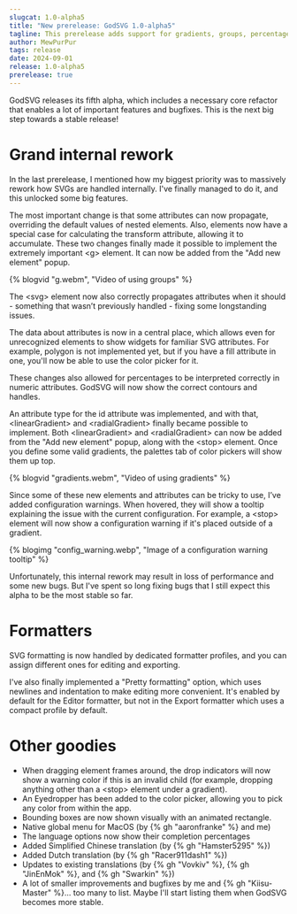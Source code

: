 ```yaml
---
slugcat: 1.0-alpha5
title: "New prerelease: GodSVG 1.0-alpha5"
tagline: This prerelease adds support for gradients, groups, percentages in numeric attributes, and much more.
author: MewPurPur
tags: release
date: 2024-09-01
release: 1.0-alpha5
prerelease: true
---
```


GodSVG releases its fifth alpha, which includes a necessary core refactor that enables a lot of important features and bugfixes. This is the next big step towards a stable release!

# Grand internal rework

In the last prerelease, I mentioned how my biggest priority was to massively rework how SVGs are handled internally. I've finally managed to do it, and this unlocked some big features.

The most important change is that some attributes can now propagate, overriding the default values of nested elements. Also, elements now have a special case for calculating the transform attribute, allowing it to accumulate. These two changes finally made it possible to implement the extremely important &lt;g&gt; element. It can now be added from the "Add new element" popup.

{% blogvid "g.webm", "Video of using groups" %}

The &lt;svg&gt; element now also correctly propagates attributes when it should - something that wasn’t previously handled - fixing some longstanding issues.

The data about attributes is now in a central place, which allows even for unrecognized elements to show widgets for familiar SVG attributes. For example, polygon is not implemented yet, but if you have a fill attribute in one, you'll now be able to use the color picker for it.

These changes also allowed for percentages to be interpreted correctly in numeric attributes. GodSVG will now show the correct contours and handles.

An attribute type for the id attribute was implemented, and with that, &lt;linearGradient&gt; and &lt;radialGradient&gt; finally became possible to implement. Both &lt;linearGradient&gt; and &lt;radialGradient&gt; can now be added from the "Add new element" popup, along with the &lt;stop&gt; element. Once you define some valid gradients, the palettes tab of color pickers will show them up top.

{% blogvid "gradients.webm", "Video of using gradients" %}

Since some of these new elements and attributes can be tricky to use, I’ve added configuration warnings. When hovered, they will show a tooltip explaining the issue with the current configuration. For example, a &lt;stop&gt; element will now show a configuration warning if it's placed outside of a gradient.

{% blogimg "config_warning.webp", "Image of a configuration warning tooltip" %}

Unfortunately, this internal rework may result in loss of performance and some new bugs. But I've spent so long fixing bugs that I still expect this alpha to be the most stable so far.

# Formatters

SVG formatting is now handled by dedicated formatter profiles, and you can assign different ones for editing and exporting.

I've also finally implemented a "Pretty formatting" option, which uses newlines and indentation to make editing more convenient. It's enabled by default for the Editor formatter, but not in the Export formatter which uses a compact profile by default.

# Other goodies

- When dragging element frames around, the drop indicators will now show a warning color if this is an invalid child (for example, dropping anything other than a &lt;stop&gt; element under a gradient).
- An Eyedropper has been added to the color picker, allowing you to pick any color from within the app.
- Bounding boxes are now shown visually with an animated rectangle.
- Native global menu for MacOS (by {% gh "aaronfranke" %} and me)
- The language options now show their completion percentages
- Added Simplified Chinese translation (by {% gh "Hamster5295" %})
- Added Dutch translation (by {% gh "Racer911dash1" %})
- Updates to existing translations (by {% gh "Vovkiv" %}, {% gh "JinEnMok" %}, and {% gh "Swarkin" %})
- A lot of smaller improvements and bugfixes by me and {% gh "Kiisu-Master" %}... too many to list. Maybe I'll start listing them when GodSVG becomes more stable.